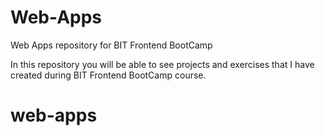 # Web-Apps
Web Apps repository for BIT Frontend BootCamp

In this repository you will be able to see projects and exercises that I have created during BIT Frontend BootCamp course.
# web-apps
